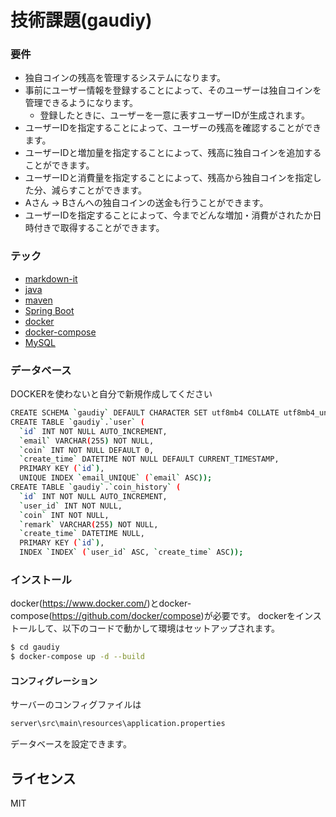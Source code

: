 # 技術課題(gaudiy)


### 要件

  - 独自コインの残高を管理するシステムになります。
  - 事前にユーザー情報を登録することによって、そのユーザーは独自コインを管理できるようになります。
      - 登録したときに、ユーザーを一意に表すユーザーIDが生成されます。
  - ユーザーIDを指定することによって、ユーザーの残高を確認することができます。
  - ユーザーIDと増加量を指定することによって、残高に独自コインを追加することができます。
  - ユーザーIDと消費量を指定することによって、残高から独自コインを指定した分、減らすことができます。
  - Aさん → Bさんへの独自コインの送金も行うことができます。
  - ユーザーIDを指定することによって、今までどんな増加・消費がされたか日時付きで取得することができます。

### テック

* [markdown-it](https://github.com/markdown-it/markdown-it)
* [java](https://www.java.com/)
* [maven](https://maven.apache.org/)
* [Spring Boot](https://spring.io/projects/spring-boot)
* [docker](https://www.docker.com/)
* [docker-compose](https://github.com/docker/compose)
* [MySQL](https://www.mysql.com/)

### データベース

DOCKERを使わないと自分で新規作成してください

```sh
CREATE SCHEMA `gaudiy` DEFAULT CHARACTER SET utf8mb4 COLLATE utf8mb4_unicode_ci ;
CREATE TABLE `gaudiy`.`user` (
  `id` INT NOT NULL AUTO_INCREMENT,
  `email` VARCHAR(255) NOT NULL,
  `coin` INT NOT NULL DEFAULT 0,
  `create_time` DATETIME NOT NULL DEFAULT CURRENT_TIMESTAMP,
  PRIMARY KEY (`id`),
  UNIQUE INDEX `email_UNIQUE` (`email` ASC));
CREATE TABLE `gaudiy`.`coin_history` (
  `id` INT NOT NULL AUTO_INCREMENT,
  `user_id` INT NOT NULL,
  `coin` INT NOT NULL,
  `remark` VARCHAR(255) NOT NULL,
  `create_time` DATETIME NULL,
  PRIMARY KEY (`id`),
  INDEX `INDEX` (`user_id` ASC, `create_time` ASC));


```

### インストール

docker(https://www.docker.com/)とdocker-compose(https://github.com/docker/compose)が必要です。
dockerをインストールして、以下のコードで動かして環境はセットアップされます。

```sh
$ cd gaudiy
$ docker-compose up -d --build
```

#### コンフィグレーション

サーバーのコンフィグファイルは
```sh
server\src\main\resources\application.properties
```

データベースを設定できます。

ライセンス
----

MIT
